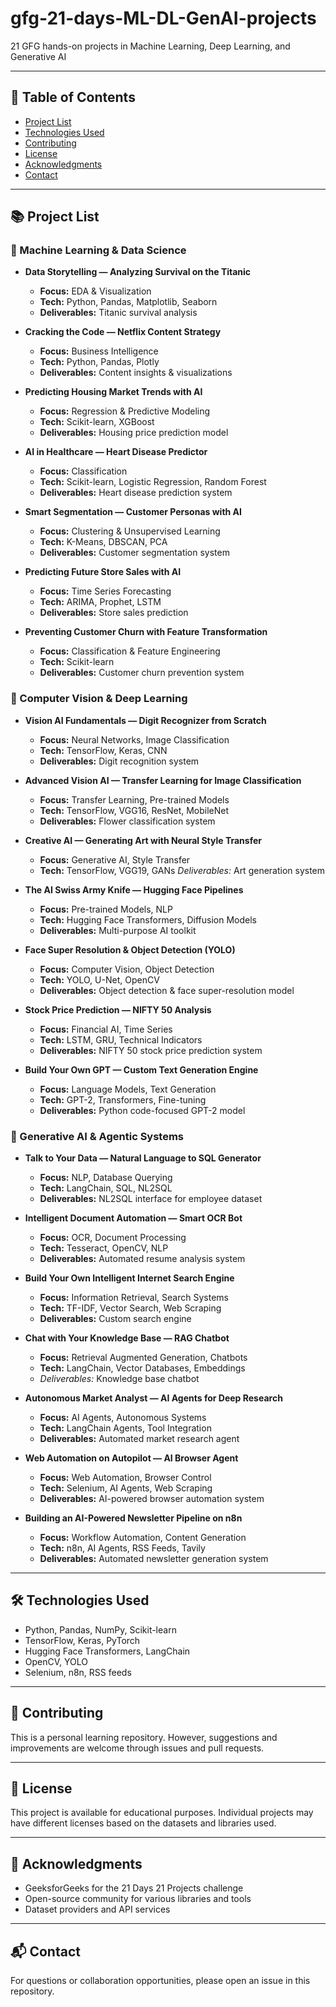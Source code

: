 # gfg-21-days-ML-DL-GenAI-projects
21 GFG hands-on projects in Machine Learning, Deep Learning, and Generative AI

---

## 🧭 Table of Contents
- [Project List](#project-list)
- [Technologies Used](#technologies-used)
- [Contributing](#contributing)
- [License](#license)
- [Acknowledgments](#acknowledgments)
- [Contact](#contact)

---

## 📚 Project List

### 🧠 Machine Learning & Data Science
- **Data Storytelling — Analyzing Survival on the Titanic**  
  - **Focus:** EDA & Visualization
  - **Tech:** Python, Pandas, Matplotlib, Seaborn
  - **Deliverables:** Titanic survival analysis  

- **Cracking the Code — Netflix Content Strategy**  
  - **Focus:** Business Intelligence 
  - **Tech:** Python, Pandas, Plotly 
  - **Deliverables:** Content insights & visualizations  

- **Predicting Housing Market Trends with AI**  
  - **Focus:** Regression & Predictive Modeling
  - **Tech:** Scikit-learn, XGBoost
  - **Deliverables:** Housing price prediction model  

- **AI in Healthcare — Heart Disease Predictor**  
  - **Focus:** Classification
  - **Tech:** Scikit-learn, Logistic Regression, Random Forest
  - **Deliverables:** Heart disease prediction system  

- **Smart Segmentation — Customer Personas with AI**  
  - **Focus:** Clustering & Unsupervised Learning
  - **Tech:** K-Means, DBSCAN, PCA
  - **Deliverables:** Customer segmentation system  

- **Predicting Future Store Sales with AI**  
  - **Focus:** Time Series Forecasting
  - **Tech:** ARIMA, Prophet, LSTM
  - **Deliverables:** Store sales prediction  

- **Preventing Customer Churn with Feature Transformation**  
  - **Focus:** Classification & Feature Engineering
  - **Tech:** Scikit-learn
  - **Deliverables:** Customer churn prevention system  

### 🧬 Computer Vision & Deep Learning
- **Vision AI Fundamentals — Digit Recognizer from Scratch**  
  - **Focus:** Neural Networks, Image Classification
  - **Tech:** TensorFlow, Keras, CNN
  - **Deliverables:** Digit recognition system  

- **Advanced Vision AI — Transfer Learning for Image Classification**  
  - **Focus:** Transfer Learning, Pre-trained Models
  - **Tech:** TensorFlow, VGG16, ResNet, MobileNet
  - **Deliverables:** Flower classification system  

- **Creative AI — Generating Art with Neural Style Transfer**  
  - **Focus:** Generative AI, Style Transfer
  - **Tech:** TensorFlow, VGG19, GANs
  *Deliverables:* Art generation system  

- **The AI Swiss Army Knife — Hugging Face Pipelines**  
  - **Focus:** Pre-trained Models, NLP
  - **Tech:** Hugging Face Transformers, Diffusion Models
  - **Deliverables:** Multi-purpose AI toolkit  

- **Face Super Resolution & Object Detection (YOLO)**  
  - **Focus:** Computer Vision, Object Detection
  - **Tech:** YOLO, U-Net, OpenCV
  - **Deliverables:** Object detection & face super-resolution model  

- **Stock Price Prediction — NIFTY 50 Analysis**  
  - **Focus:** Financial AI, Time Series
  - **Tech:** LSTM, GRU, Technical Indicators
  - **Deliverables:** NIFTY 50 stock price prediction system  

- **Build Your Own GPT — Custom Text Generation Engine**  
  - **Focus:** Language Models, Text Generation
  - **Tech:** GPT-2, Transformers, Fine-tuning
  - **Deliverables:** Python code-focused GPT-2 model  

### 🤖 Generative AI & Agentic Systems
- **Talk to Your Data — Natural Language to SQL Generator**  
  - **Focus:** NLP, Database Querying
  - **Tech:** LangChain, SQL, NL2SQL
  - **Deliverables:** NL2SQL interface for employee dataset  

- **Intelligent Document Automation — Smart OCR Bot**  
  - **Focus:** OCR, Document Processing
  - **Tech:** Tesseract, OpenCV, NLP
  - **Deliverables:** Automated resume analysis system  

- **Build Your Own Intelligent Internet Search Engine**  
  - **Focus:** Information Retrieval, Search Systems
  - **Tech:** TF-IDF, Vector Search, Web Scraping
  - **Deliverables:** Custom search engine  

- **Chat with Your Knowledge Base — RAG Chatbot**  
  - **Focus:** Retrieval Augmented Generation, Chatbots
  - **Tech:** LangChain, Vector Databases, Embeddings
  - *Deliverables:* Knowledge base chatbot  

- **Autonomous Market Analyst — AI Agents for Deep Research**  
  - **Focus:** AI Agents, Autonomous Systems
  - **Tech:** LangChain Agents, Tool Integration
  - **Deliverables:** Automated market research agent  

- **Web Automation on Autopilot — AI Browser Agent**  
  - **Focus:** Web Automation, Browser Control
  - **Tech:** Selenium, AI Agents, Web Scraping
  - **Deliverables:** AI-powered browser automation system  

- **Building an AI-Powered Newsletter Pipeline on n8n**  
  - **Focus:** Workflow Automation, Content Generation
  - **Tech:** n8n, AI Agents, RSS Feeds, Tavily
  - **Deliverables:** Automated newsletter generation system  

---

## 🛠 Technologies Used
- Python, Pandas, NumPy, Scikit-learn  
- TensorFlow, Keras, PyTorch  
- Hugging Face Transformers, LangChain  
- OpenCV, YOLO  
- Selenium, n8n, RSS feeds  

---

## 🤝 Contributing
This is a personal learning repository. However, suggestions and improvements are welcome through issues and pull requests.

---

## 📜 License
This project is available for educational purposes. Individual projects may have different licenses based on the datasets and libraries used.

---

## 🌟 Acknowledgments
- GeeksforGeeks for the 21 Days 21 Projects challenge  
- Open-source community for various libraries and tools  
- Dataset providers and API services  

---

## 📬 Contact
For questions or collaboration opportunities, please open an issue in this repository.
